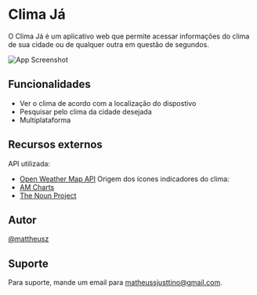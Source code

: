 # Clima Já
O Clima Já é um aplicativo web que permite acessar informações do clima de sua cidade ou de qualquer outra em questão de segundos.

![App Screenshot](https://i.postimg.cc/FzyV1PfY/clima-ja-screenshot.png)

## Funcionalidades

- Ver o clima de acordo com a localização do dispostivo
- Pesquisar pelo clima da cidade desejada
- Multiplataforma


## Recursos externos

API utilizada:
- [Open Weather Map API](https://awesomeopensource.com/project/elangosundar/awesome-README-templates)
Origem dos ícones indicadores do clima:
- [AM Charts](https://www.amcharts.com/free-animated-svg-weather-icons/)
- [The Noun Project](https://thenounproject.com/icon/haze-4118985/)
## Autor

[@mattheusz](https://github.com/mattheusz)


## Suporte

Para suporte, mande um email para matheussjusttino@gmail.com.

